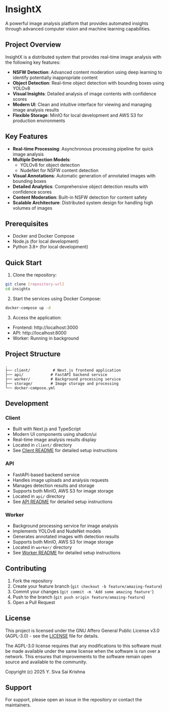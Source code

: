 # InsightX

A powerful image analysis platform that provides automated insights through advanced computer vision and machine learning capabilities.

## Project Overview

InsightX is a distributed system that provides real-time image analysis with the following key features:

- **NSFW Detection**: Advanced content moderation using deep learning to identify potentially inappropriate content
- **Object Detection**: Real-time object detection with bounding boxes using YOLOv8
- **Visual Insights**: Detailed analysis of image contents with confidence scores
- **Modern UI**: Clean and intuitive interface for viewing and managing image analysis results
- **Flexible Storage**: MinIO for local development and AWS S3 for production environments

## Key Features

- **Real-time Processing**: Asynchronous processing pipeline for quick image analysis
- **Multiple Detection Models**: 
  - YOLOv8 for object detection
  - NudeNet for NSFW content detection
- **Visual Annotations**: Automatic generation of annotated images with bounding boxes
- **Detailed Analytics**: Comprehensive object detection results with confidence scores
- **Content Moderation**: Built-in NSFW detection for content safety
- **Scalable Architecture**: Distributed system design for handling high volumes of images

## Prerequisites

- Docker and Docker Compose
- Node.js (for local development)
- Python 3.8+ (for local development)

## Quick Start

1. Clone the repository:
```bash
git clone [repository-url]
cd insightx
```

2. Start the services using Docker Compose:
```bash
docker-compose up -d
```

3. Access the application:
- Frontend: http://localhost:3000
- API: http://localhost:8000
- Worker: Running in background

## Project Structure

```
.
├── client/          # Next.js frontend application
├── api/            # FastAPI backend service
├── worker/         # Background processing service
├── storage/        # Image storage and processing
└── docker-compose.yml
```

## Development

### Client
- Built with Next.js and TypeScript
- Modern UI components using shadcn/ui
- Real-time image analysis results display
- Located in `client/` directory
- See [Client README](client/README.md) for detailed setup instructions

### API
- FastAPI-based backend service
- Handles image uploads and analysis requests
- Manages detection results and storage
- Supports both MinIO, AWS S3 for image storage
- Located in `api/` directory
- See [API README](api/README.md) for detailed setup instructions

### Worker
- Background processing service for image analysis
- Implements YOLOv8 and NudeNet models
- Generates annotated images with detection results
- Supports both MinIO, AWS S3 for image storage
- Located in `worker/` directory
- See [Worker README](worker/README.md) for detailed setup instructions

## Contributing

1. Fork the repository
2. Create your feature branch (`git checkout -b feature/amazing-feature`)
3. Commit your changes (`git commit -m 'Add some amazing feature'`)
4. Push to the branch (`git push origin feature/amazing-feature`)
5. Open a Pull Request

## License

This project is licensed under the GNU Affero General Public License v3.0 (AGPL-3.0) - see the [LICENSE](LICENSE) file for details.

The AGPL-3.0 license requires that any modifications to this software must be made available under the same license when the software is run over a network. This ensures that improvements to the software remain open source and available to the community.

Copyright (c) 2025 Y. Siva Sai Krishna


## Support

For support, please open an issue in the repository or contact the maintainers. 